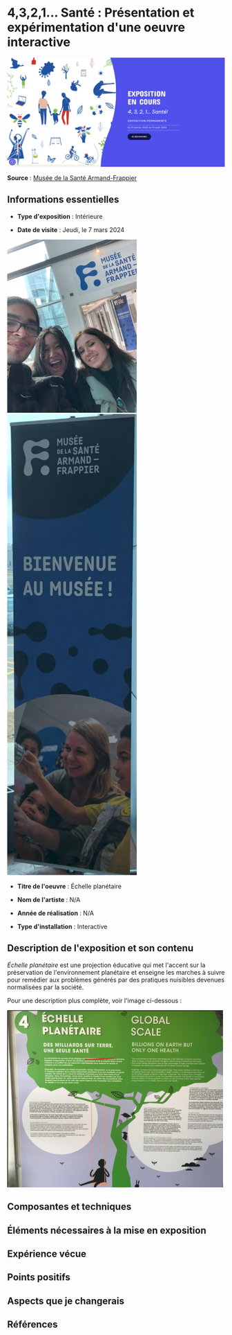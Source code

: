 # 4,3,2,1... Santé : Présentation et expérimentation d'une oeuvre interactive

 <img src="medias/site_armand-frappier.png" width="1000"/>

**Source** : [Musée de la Santé Armand-Frappier](https://museefrappier.org/exposition/4-3-2-1-sante/)

## Informations essentielles

- **Type d'exposition** : Intérieure
  
- **Date de visite** : Jeudi, le 7 mars 2024

<img src="medias/moi_entree_armand-frappier.jpg" width="300"/>
<img src="medias/affiche_armand-frappier.png" width="300"/>
  
- **Titre de l'oeuvre** : Échelle planétaire
                                                                                                 
- **Nom de l'artiste** : N/A
  
- **Année de réalisation** : N/A
  
- **Type d'installation** : Interactive


## Description de l'exposition et son contenu

*Échelle planétaire* est une projection éducative qui met l'accent sur la préservation de l'environnement planétaire et enseigne les marches à suivre pour remédier aux problèmes générés par des pratiques nuisibles devenues normalisées par la société.

Pour une description plus complète, voir l'image ci-dessous : 

 <img src="medias/description_oeuvre_echelle_planetaire.png" width="500"/>

## Composantes et techniques




## Éléments nécessaires à la mise en exposition
  



## Expérience vécue


## Points positifs



## Aspects que je changerais



## Références







